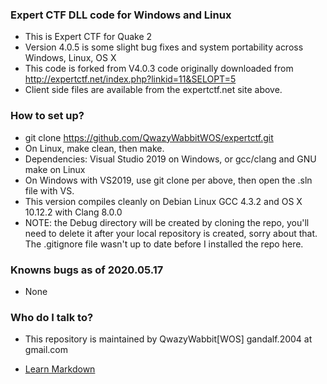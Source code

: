 ### Expert CTF DLL code for Windows and Linux ###

* This is Expert CTF for Quake 2
* Version 4.0.5 is some slight bug fixes and system portability across Windows, Linux, OS X
* This code is forked from V4.0.3 code originally downloaded from http://expertctf.net/index.php?linkid=11&SELOPT=5
* Client side files are available from the expertctf.net site above.

### How to set up? ###

* git clone https://github.com/QwazyWabbitWOS/expertctf.git
* On Linux, make clean, then make.
* Dependencies: Visual Studio 2019 on Windows, or gcc/clang and GNU make on Linux
* On Windows with VS2019, use git clone per above, then open the .sln file with VS.
* This version compiles cleanly on Debian Linux GCC 4.3.2 and OS X 10.12.2 with Clang 8.0.0
* NOTE: the Debug directory will be created by cloning the repo, you'll need to delete it after your local repository is created, sorry about that. The .gitignore file wasn't up to date before I installed the repo here.

### Knowns bugs as of 2020.05.17 ###

* None

### Who do I talk to? ###

* This repository is maintained by QwazyWabbit[WOS] gandalf.2004 at gmail.com

* [Learn Markdown](https://bitbucket.org/tutorials/markdowndemo)
